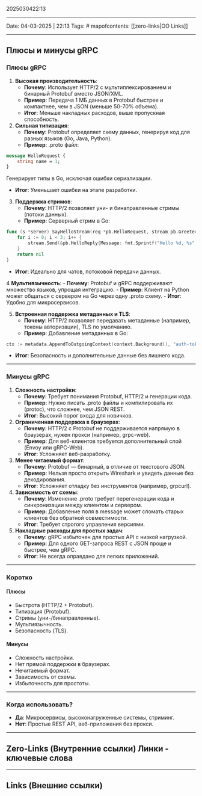 2025030422:13
___
Date: 04-03-2025 | 22:13
Tags: #
mapofcontents: [[zero-links|OO Links]]
___
## Плюсы и минусы gRPC

### Плюсы gRPC

1. **Высокая производительность**:
    - **Почему**: Использует HTTP/2 с мультиплексированием и бинарный Protobuf вместо JSON/XML.
    - **Пример**: Передача 1 МБ данных в Protobuf быстрее и компактнее, чем в JSON (меньше 50-70% объема).
    - **Итог**: Меньше накладных расходов, выше пропускная способность.
2. **Сильная типизация**:
    - **Почему**: Protobuf определяет схему данных, генерируя код для разных языков (Go, Java, Python).
    - **Пример**: .proto файл:
    
```proto
message HelloRequest {
    string name = 1;
}
```

Генерирует типы в Go, исключая ошибки сериализации.
-  **Итог**: Уменьшает ошибки на этапе разработки.

3. **Поддержка стримов**:
    - **Почему**: HTTP/2 позволяет уни- и бинаправленные стримы (потоки данных).
    - **Пример**: Серверный стрим в Go:

```go
func (s *server) SayHelloStream(req *pb.HelloRequest, stream pb.Greeter_SayHelloStreamServer) error {
    for i := 0; i < 3; i++ {
        stream.Send(&pb.HelloReply{Message: fmt.Sprintf("Hello %d, %s", i, req.Name)})
    }
    return nil
}
```

- **Итог**: Идеально для чатов, потоковой передачи данных.

4 **Мультиязычность**:
    - **Почему**: Protobuf и gRPC поддерживают множество языков, упрощая интеграцию.
    - **Пример**: Клиент на Python может общаться с сервером на Go через одну .proto схему.
    - **Итог**: Удобно для микросервисов.
    
5. **Встроенная поддержка метаданных и TLS**:
    - **Почему**: HTTP/2 позволяет передавать метаданные (например, токены авторизации), TLS по умолчанию.
    - **Пример**: Добавление метаданных в Go:

```go
ctx := metadata.AppendToOutgoingContext(context.Background(), "auth-token", "123")
```

 - **Итог**: Безопасность и дополнительные данные без лишнего кода.

---
### Минусы gRPC

1. **Сложность настройки**:
    - **Почему**: Требует понимания Protobuf, HTTP/2 и генерации кода.
    - **Пример**: Нужно писать .proto файлы и компилировать их (protoc), что сложнее, чем JSON REST.
    - **Итог**: Высокий порог входа для новичков.
2. **Ограниченная поддержка в браузерах**:
    - **Почему**: HTTP/2 с Protobuf не поддерживается напрямую в браузерах, нужен прокси (например, grpc-web).
    - **Пример**: Для веб-клиентов требуется дополнительный слой (Envoy или gRPC-Web).
    - **Итог**: Усложняет веб-разработку.
3. **Менее читаемый формат**:
    - **Почему**: Protobuf — бинарный, в отличие от текстового JSON.
    - **Пример**: Нельзя просто открыть Wireshark и увидеть данные без декодирования.
    - **Итог**: Усложняет отладку без инструментов (например, grpcurl).
4. **Зависимость от схемы**:
    - **Почему**: Изменение .proto требует перегенерации кода и синхронизации между клиентом и сервером.
    - **Пример**: Добавление поля в message может сломать старых клиентов без обратной совместимости.
    - **Итог**: Требует строгого управления версиями.
5. **Накладные расходы для простых задач**:
    - **Почему**: gRPC избыточен для простых API с низкой нагрузкой.
    - **Пример**: Для одного GET-запроса REST с JSON проще и быстрее, чем gRPC.
    - **Итог**: Не всегда оправдано для легких приложений.

---
### Коротко

#### Плюсы

- Быстрота (HTTP/2 + Protobuf).
- Типизация (Protobuf).
- Стримы (уни-/бинаправленные).
- Мультиязычность.
- Безопасность (TLS).
#### Минусы

- Сложность настройки.
- Нет прямой поддержки в браузерах.
- Нечитаемый формат.
- Зависимость от схемы.
- Избыточность для простоты.

---
### Когда использовать?

- **Да**: Микросервисы, высоконагруженные системы, стриминг.
- **Нет**: Простые REST API, веб-приложения без прокси.

-----
**Zero-Links**  (Внутренние ссылки) Линки - ключевые слова
-

------
**Links** (Внешние ссылки)
-
